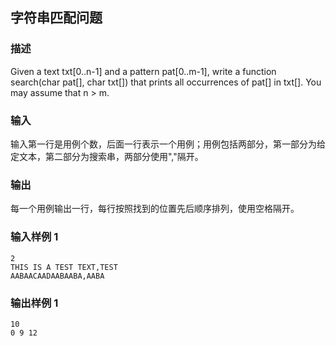 ## 字符串匹配问题

### 描述

Given a text txt[0..n-1] and a pattern pat[0..m-1], write a function search(char pat[], char txt[]) that prints all occurrences of pat[] in txt[]. You may assume that n > m.

### 输入

输入第一行是用例个数，后面一行表示一个用例；用例包括两部分，第一部分为给定文本，第二部分为搜索串，两部分使用","隔开。

### 输出

每一个用例输出一行，每行按照找到的位置先后顺序排列，使用空格隔开。

### 输入样例 1 

```
2
THIS IS A TEST TEXT,TEST
AABAACAADAABAABA,AABA
```

### 输出样例 1

```
10
0 9 12
```